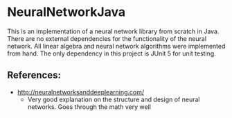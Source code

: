 # NeuralNetworkJava
This is an implementation of a neural network library from scratch in Java. There are no external dependencies for the functionality of the neural network. All linear algebra and neural network algorithms were implemented from hand. The only dependency in this project is JUnit 5 for unit testing.

## References:
- http://neuralnetworksanddeeplearning.com/
    - Very good explanation on the structure and design of neural networks. Goes through the math very well